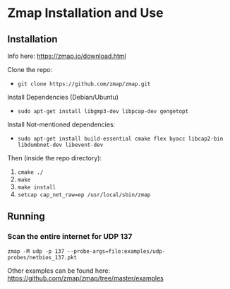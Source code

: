 # Zmap Installation and Use

Installation
---------------

Info here: https://zmap.io/download.html

Clone the repo:

 * `git clone https://github.com/zmap/zmap.git`

Install Dependencies (Debian/Ubuntu)

 * `sudo apt-get install libgmp3-dev libpcap-dev gengetopt`

Install Not-mentioned dependencies:

 * `sudo apt-get install build-essential cmake flex byacc libcap2-bin libdumbnet-dev libevent-dev`


Then (inside the repo directory):

 1. `cmake ./`
 1. `make`
 1. `make install`
 1. `setcap cap_net_raw=ep /usr/local/sbin/zmap`


Running
-------------------
 
### Scan the entire internet for UDP 137

 `zmap -M udp -p 137 --probe-args=file:examples/udp-probes/netbios_137.pkt`
 
 
Other examples can be found here: https://github.com/zmap/zmap/tree/master/examples
